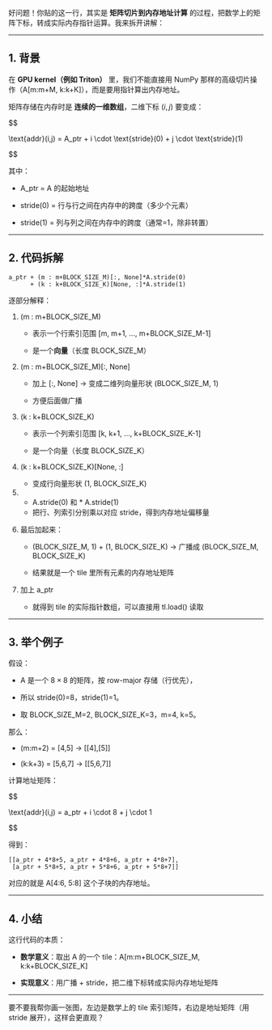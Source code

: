 好问题！你贴的这一行，其实是 **矩阵切片到内存地址计算** 的过程，把数学上的矩阵下标，转成实际内存指针运算。我来拆开讲解：

---

## **1. 背景**

  

在 **GPU kernel（例如 Triton）** 里，我们不能直接用 NumPy 那样的高级切片操作（A[m:m+M, k:k+K]），而是要用指针算出内存地址。

  

矩阵存储在内存时是 **连续的一维数组**，二维下标 $(i, j)$ 要变成：

  

$$

\text{addr}(i,j) = A_ptr + i \cdot \text{stride}(0) + j \cdot \text{stride}(1)

$$

  

其中：

- A_ptr = A 的起始地址
    
- stride(0) = 行与行之间在内存中的跨度（多少个元素）
    
- stride(1) = 列与列之间在内存中的跨度（通常=1，除非转置）
    

---

## **2. 代码拆解**

```
a_ptr + (m : m+BLOCK_SIZE_M)[:, None]*A.stride(0) 
      + (k : k+BLOCK_SIZE_K)[None, :]*A.stride(1)
```

逐部分解释：

1. (m : m+BLOCK_SIZE_M)
    
    - 表示一个行索引范围 [m, m+1, ..., m+BLOCK_SIZE_M-1]
        
    - 是一个**向量**（长度 BLOCK_SIZE_M）
        
    
2. (m : m+BLOCK_SIZE_M)[:, None]
    
    - 加上 [:, None] → 变成二维列向量形状 (BLOCK_SIZE_M, 1)
        
    - 方便后面做广播
        
    
3. (k : k+BLOCK_SIZE_K)
    
    - 表示一个列索引范围 [k, k+1, ..., k+BLOCK_SIZE_K-1]
        
    - 是一个向量（长度 BLOCK_SIZE_K）
        
    
4. (k : k+BLOCK_SIZE_K)[None, :]
    
    - 变成行向量形状 (1, BLOCK_SIZE_K)
        
    
5. * A.stride(0) 和 * A.stride(1)
    
    - 把行、列索引分别乘以对应 stride，得到内存地址偏移量
        
    
6. 最后加起来：
    
    - (BLOCK_SIZE_M, 1) + (1, BLOCK_SIZE_K) → 广播成 (BLOCK_SIZE_M, BLOCK_SIZE_K)
        
    - 结果就是一个 tile 里所有元素的内存地址矩阵
        
    
7. 加上 a_ptr
    
    - 就得到 tile 的实际指针数组，可以直接用 tl.load() 读取
        
    

---

## **3. 举个例子**

  

假设：

- A 是一个 $8\times 8$ 的矩阵，按 row-major 存储（行优先），
    
- 所以 stride(0)=8，stride(1)=1。
    
- 取 BLOCK_SIZE_M=2, BLOCK_SIZE_K=3，m=4, k=5。
    

  

那么：

- (m:m+2) = [4,5] → [[4],[5]]
    
- (k:k+3) = [5,6,7] → [[5,6,7]]
    

  

计算地址矩阵：

  

$$

\text{addr}(i,j) = a_ptr + i \cdot 8 + j \cdot 1

$$

  

得到：

```
[[a_ptr + 4*8+5, a_ptr + 4*8+6, a_ptr + 4*8+7],
 [a_ptr + 5*8+5, a_ptr + 5*8+6, a_ptr + 5*8+7]]
```

对应的就是 A[4:6, 5:8] 这个子块的内存地址。

---

## **4. 小结**

  

这行代码的本质：

- **数学意义**：取出 A 的一个 tile：A[m:m+BLOCK_SIZE_M, k:k+BLOCK_SIZE_K]
    
- **实现意义**：用广播 + stride，把二维下标转成实际内存地址矩阵
    

---

要不要我帮你画一张图，左边是数学上的 tile 索引矩阵，右边是地址矩阵（用 stride 展开），这样会更直观？